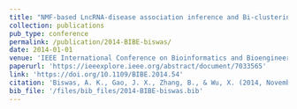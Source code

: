 ```yaml
---
title: "NMF-based LncRNA-disease association inference and Bi-clustering"
collection: publications
pub_type: conference
permalink: /publication/2014-BIBE-biswas/
date: 2014-01-01
venue: 'IEEE International Conference on Bioinformatics and Bioengineering'
paperurl: 'https://ieeexplore.ieee.org/abstract/document/7033565'
link: 'https://doi.org/10.1109/BIBE.2014.54'
citation: 'Biswas, A. K., Gao, J. X., Zhang, B., & Wu, X. (2014, November). NMF-based LncRNA-disease association inference and Bi-clustering. In 2014 IEEE International Conference on Bioinformatics and Bioengineering (pp. 97-104). IEEE.'
bib_file: '/files/bib_files/2014-BIBE-biswas.bib'
---
```


